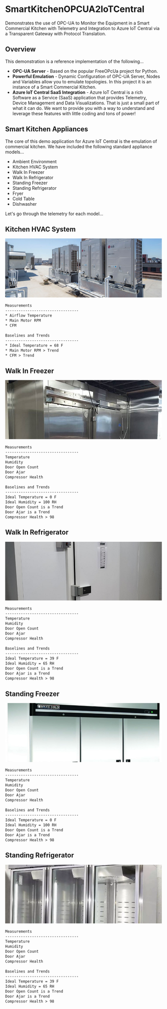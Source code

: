 # SmartKitchenOPCUA2IoTCentral
Demonstrates the use of OPC-UA to Monitor the Equipment in a Smart Commercial Kitchen with Telemetry and Integration to Azure IoT Central via a Transparent Gateway with Protocol Translation.

## Overview
This demonstration is a reference implementation of the following...

* <b>OPC-UA Server</b> - Based on the popular FreeOPcUa project for Python.
* <b>Powerful Emulation</b> - Dynamic Configuration of OPC-UA Server, Nodes and Variables allow you to emulate topologies. In this project it is an instance of a Smart Commercial Kitchen.
* <b>Azure IoT Central SaaS Integration</b> - Azure IoT Central is a rich Software as a Service (SaaS) application that provides Telemetry, Device Management and Data Visualizations. That is just a small part of what it can do. We want to provide you with a way to understand and leverage these features with little coding and tons of power!

## Smart Kitchen Appliances
The core of this demo application for Azure IoT Central is the emulation of commercial kitchen. We have included the following standard appliance models...

* Ambient Environment
* Kitchen HVAC System
* Walk In Freezer
* Walk In Refrigerator
* Standing Freezer
* Standing Refrigerator
* Fryer
* Cold Table
* Dishwasher

Let's go through the telemetry for each model...

## Kitchen HVAC System

![alt text](./Assets/commercial-hvac-header.png "Kitchen HVAC System") 

    Measurements
    ---------------------------------
    * Airflow Temperature
    * Main Motor RPM
    * CFM

    Baselines and Trends
    ---------------------------------
    * Ideal Temperature = 68 F
    * Main Motor RPM > Trend
    * CFM > Trend

## Walk In Freezer
![alt text](./Assets/commercial-walkin-freezer-header.png "Walk In Freezer") 

    Measurements
    ---------------------------------
    Temperature
    Humidity
    Door Open Count
    Door Ajar
    Compressor Health

    Baselines and Trends
    ---------------------------------
    Ideal Temperature = 0 F
    Ideal Humidity = 100 RH
    Door Open Count is a Trend
    Door Ajar is a Trend
    Compressor Health > 98

## Walk In Refrigerator
![alt text](./Assets/commercial-walkin-fridge-header.png "Walk In Refrigerator") 

    Measurements
    ---------------------------------
    Temperature
    Humidity
    Door Open Count
    Door Ajar
    Compressor Health

    Baselines and Trends
    ---------------------------------
    Ideal Temperature = 39 F
    Ideal Humidity = 65 RH
    Door Open Count is a Trend
    Door Ajar is a Trend
    Compressor Health > 98

## Standing Freezer
![alt text](./Assets/commercial-standing-freezer-header.png "Standing Freezer")

    Measurements
    ---------------------------------
    Temperature
    Humidity
    Door Open Count
    Door Ajar
    Compressor Health

    Baselines and Trends
    ---------------------------------
    Ideal Temperature = 0 F
    Ideal Humidity = 100 RH
    Door Open Count is a Trend
    Door Ajar is a Trend
    Compressor Health > 98

## Standing Refrigerator
![alt text](./Assets/commercial-standing-fridge-header.png "Standing Refrigerator")

    Measurements
    ---------------------------------
    Temperature
    Humidity
    Door Open Count
    Door Ajar
    Compressor Health

    Baselines and Trends
    ---------------------------------
    Ideal Temperature = 39 F
    Ideal Humidity = 65 RH
    Door Open Count is a Trend
    Door Ajar is a Trend
    Compressor Health > 98

